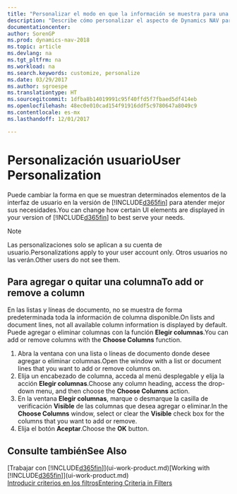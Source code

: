 ```yaml
---
title: "Personalizar el modo en que la información se muestra para una cuenta de usuario"
description: "Describe cómo personalizar el aspecto de Dynamics NAV para la cuenta de usuario."
documentationcenter: 
author: SorenGP
ms.prod: dynamics-nav-2018
ms.topic: article
ms.devlang: na
ms.tgt_pltfrm: na
ms.workload: na
ms.search.keywords: customize, personalize
ms.date: 03/29/2017
ms.author: sgroespe
ms.translationtype: HT
ms.sourcegitcommit: 1dfba8b14019991c95f40ffd5f7fbaed5df414eb
ms.openlocfilehash: 48ec0e010cad154f91916ddf5c9780647a8049c9
ms.contentlocale: es-mx
ms.lasthandoff: 12/01/2017

---
```

# <a name="user-personalization"></a><span data-ttu-id="d48f5-103">Personalización usuario</span><span class="sxs-lookup"><span data-stu-id="d48f5-103">User Personalization</span></span>
<span data-ttu-id="d48f5-104">Puede cambiar la forma en que se muestran determinados elementos de la interfaz de usuario en la versión de [!INCLUDE[d365fin](includes/d365fin_md.md)] para atender mejor sus necesidades.</span><span class="sxs-lookup"><span data-stu-id="d48f5-104">You can change how certain UI elements are displayed in your version of [!INCLUDE[d365fin](includes/d365fin_md.md)] to best serve your needs.</span></span>

> [!NOTE]  
>   <span data-ttu-id="d48f5-105">Las personalizaciones solo se aplican a su cuenta de usuario.</span><span class="sxs-lookup"><span data-stu-id="d48f5-105">Personalizations apply to your user account only.</span></span> <span data-ttu-id="d48f5-106">Otros usuarios no las verán.</span><span class="sxs-lookup"><span data-stu-id="d48f5-106">Other users do not see them.</span></span>

## <a name="to-add-or-remove-a-column"></a><span data-ttu-id="d48f5-107">Para agregar o quitar una columna</span><span class="sxs-lookup"><span data-stu-id="d48f5-107">To add or remove a column</span></span>
<span data-ttu-id="d48f5-108">En las listas y líneas de documento, no se muestra de forma predeterminada toda la información de columna disponible.</span><span class="sxs-lookup"><span data-stu-id="d48f5-108">On lists and document lines, not all available column information is displayed by default.</span></span> <span data-ttu-id="d48f5-109">Puede agregar o eliminar columnas con la función **Elegir columnas**.</span><span class="sxs-lookup"><span data-stu-id="d48f5-109">You can add or remove columns with the **Choose Columns** function.</span></span>

1. <span data-ttu-id="d48f5-110">Abra la ventana con una lista o líneas de documento donde desee agregar o eliminar columnas.</span><span class="sxs-lookup"><span data-stu-id="d48f5-110">Open the window with a list or document lines that you want to add or remove columns on.</span></span>
2. <span data-ttu-id="d48f5-111">Elija un encabezado de columna, acceda al menú desplegable y elija la acción **Elegir columnas**.</span><span class="sxs-lookup"><span data-stu-id="d48f5-111">Choose any column heading, access the drop-down menu, and then choose the **Choose Columns** action.</span></span>
3. <span data-ttu-id="d48f5-112">En la ventana **Elegir columnas**, marque o desmarque la casilla de verificación **Visible** de las columnas que desea agregar o eliminar.</span><span class="sxs-lookup"><span data-stu-id="d48f5-112">In the **Choose Columns** window, select or clear the **Visible** check box for the columns that you want to add or remove.</span></span>
4. <span data-ttu-id="d48f5-113">Elija el botón **Aceptar**.</span><span class="sxs-lookup"><span data-stu-id="d48f5-113">Choose the **OK** button.</span></span>

## <a name="see-also"></a><span data-ttu-id="d48f5-114">Consulte también</span><span class="sxs-lookup"><span data-stu-id="d48f5-114">See Also</span></span>
<span data-ttu-id="d48f5-115">[Trabajar con [!INCLUDE[d365fin](includes/d365fin_md.md)]](ui-work-product.md)</span><span class="sxs-lookup"><span data-stu-id="d48f5-115">[Working with [!INCLUDE[d365fin](includes/d365fin_md.md)]](ui-work-product.md)</span></span>  
[<span data-ttu-id="d48f5-116">Introducir criterios en los filtros</span><span class="sxs-lookup"><span data-stu-id="d48f5-116">Entering Criteria in Filters</span></span>](ui-enter-criteria-filters.md)

